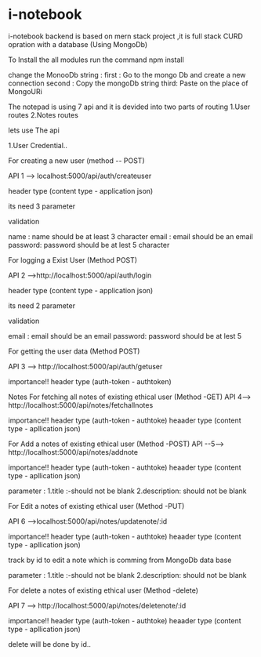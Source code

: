 # i-notebook
i-notebook backend is based on mern stack project ,it is full stack CURD opration with a database (Using MongoDb)

To Install the all modules run the command npm install

change the MonooDb string : 
first : Go to the mongo Db and create a new connection 
second : Copy the mongoDb string 
third: Paste on the place of MongoURi

The notepad is using 7 api and it is devided into two parts of routing 1.User routes 2.Notes routes

lets use The api

1.User Credential..

For creating a new user (method -- POST)

API 1 --> localhost:5000/api/auth/createuser

header type (content type - application json)

its need 3 parameter

validation

name : name should be at least 3 character 
email : email should be an email 
password: password should be at lest 5 character

For logging a Exist User (Method POST)

API 2 -->http://localhost:5000/api/auth/login

header type (content type - application json)

its need 2 parameter

validation

email : email should be an email password: password should be at lest 5

For getting the user data (Method POST)

API 3 --> http://localhost:5000/api/auth/getuser

importance!! header type (auth-token - authtoken)

Notes For fetching all notes of existing ethical user (Method -GET)
API 4--> http://localhost:5000/api/notes/fetchallnotes

importance!! header type (auth-token - authtoke) heaader type (content type - apllication json)

For Add a notes of existing ethical user (Method -POST) 
API --5--> http://localhost:5000/api/notes/addnote

importance!! header type (auth-token - authtoke) heaader type (content type - apllication json)

parameter : 1.title :-should not be blank 2.description: should not be blank

For Edit a notes of existing ethical user (Method -PUT)

API 6 -->localhost:5000/api/notes/updatenote/:id

importance!! header type (auth-token - authtoke) heaader type (content type - apllication json)

track by id to edit a note which is comming from MongoDb data base

parameter : 1.title :-should not be blank 2.description: should not be blank

For delete a notes of existing ethical user (Method -delete)

API 7 --> http://localhost:5000/api/notes/deletenote/:id

importance!! header type (auth-token - authtoke) heaader type (content type - apllication json)

delete will be done by id..

